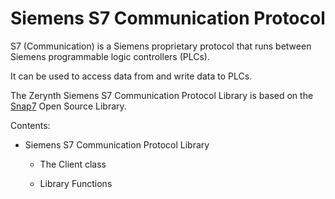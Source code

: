 # Siemens S7 Communication Protocol

S7 (Communication) is a Siemens proprietary protocol that runs between Siemens programmable logic controllers (PLCs).

It can be used to access data from and write data to PLCs.

The Zerynth Siemens S7 Communication Protocol Library is based on the [Snap7](http://snap7.sourceforge.net/) Open Source Library.

Contents:


* Siemens S7 Communication Protocol Library


    * The Client class


    * Library Functions
